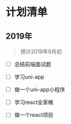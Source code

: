 # 计划清单

## 2019年

> 预计2019年9月初

- [ ] 总结前端面试题
- [ ] 学习uni-app
- [ ] 做一个uni-app小程序
- [ ] 学习react全家桶
- [ ] 做一个react项目

